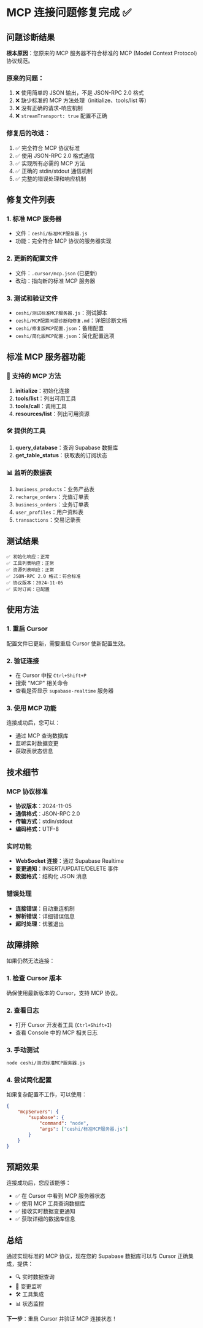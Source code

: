 # MCP 连接问题修复完成 ✅

## 问题诊断结果

**根本原因**：您原来的 MCP 服务器不符合标准的 MCP (Model Context Protocol) 协议规范。

### 原来的问题：
1. ❌ 使用简单的 JSON 输出，不是 JSON-RPC 2.0 格式
2. ❌ 缺少标准的 MCP 方法处理（initialize、tools/list 等）
3. ❌ 没有正确的请求-响应机制
4. ❌ `streamTransport: true` 配置不正确

### 修复后的改进：
1. ✅ 完全符合 MCP 协议标准
2. ✅ 使用 JSON-RPC 2.0 格式通信
3. ✅ 实现所有必需的 MCP 方法
4. ✅ 正确的 stdin/stdout 通信机制
5. ✅ 完整的错误处理和响应机制

## 修复文件列表

### 1. **标准 MCP 服务器** 
- 文件：`ceshi/标准MCP服务器.js`
- 功能：完全符合 MCP 协议的服务器实现

### 2. **更新的配置文件**
- 文件：`.cursor/mcp.json` (已更新)
- 改动：指向新的标准 MCP 服务器

### 3. **测试和验证文件**
- `ceshi/测试标准MCP服务器.js`：测试脚本
- `ceshi/MCP配置问题诊断和修复.md`：详细诊断文档
- `ceshi/修复版MCP配置.json`：备用配置
- `ceshi/简化版MCP配置.json`：简化配置选项

## 标准 MCP 服务器功能

### 🔧 支持的 MCP 方法
1. **initialize**：初始化连接
2. **tools/list**：列出可用工具
3. **tools/call**：调用工具
4. **resources/list**：列出可用资源

### 🛠️ 提供的工具
1. **query_database**：查询 Supabase 数据库
2. **get_table_status**：获取表的订阅状态

### 📊 监听的数据表
1. `business_products`：业务产品表
2. `recharge_orders`：充值订单表
3. `business_orders`：业务订单表
4. `user_profiles`：用户资料表
5. `transactions`：交易记录表

## 测试结果

```
✅ 初始化响应：正常
✅ 工具列表响应：正常
✅ 资源列表响应：正常
✅ JSON-RPC 2.0 格式：符合标准
✅ 协议版本：2024-11-05
✅ 实时订阅：已配置
```

## 使用方法

### 1. **重启 Cursor**
配置文件已更新，需要重启 Cursor 使新配置生效。

### 2. **验证连接**
- 在 Cursor 中按 `Ctrl+Shift+P`
- 搜索 "MCP" 相关命令
- 查看是否显示 `supabase-realtime` 服务器

### 3. **使用 MCP 功能**
连接成功后，您可以：
- 通过 MCP 查询数据库
- 监听实时数据变更
- 获取表状态信息

## 技术细节

### MCP 协议标准
- **协议版本**：2024-11-05
- **通信格式**：JSON-RPC 2.0
- **传输方式**：stdin/stdout
- **编码格式**：UTF-8

### 实时功能
- **WebSocket 连接**：通过 Supabase Realtime
- **变更通知**：INSERT/UPDATE/DELETE 事件
- **数据格式**：结构化 JSON 消息

### 错误处理
- **连接错误**：自动重连机制
- **解析错误**：详细错误信息
- **超时处理**：优雅退出

## 故障排除

如果仍然无法连接：

### 1. **检查 Cursor 版本**
确保使用最新版本的 Cursor，支持 MCP 协议。

### 2. **查看日志**
- 打开 Cursor 开发者工具 (`Ctrl+Shift+I`)
- 查看 Console 中的 MCP 相关日志

### 3. **手动测试**
```bash
node ceshi/测试标准MCP服务器.js
```

### 4. **尝试简化配置**
如果复杂配置不工作，可以使用：
```json
{
    "mcpServers": {
        "supabase": {
            "command": "node",
            "args": ["ceshi/标准MCP服务器.js"]
        }
    }
}
```

## 预期效果

连接成功后，您应该能够：
- ✅ 在 Cursor 中看到 MCP 服务器状态
- ✅ 使用 MCP 工具查询数据库
- ✅ 接收实时数据变更通知
- ✅ 获取详细的数据库信息

## 总结

通过实现标准的 MCP 协议，现在您的 Supabase 数据库可以与 Cursor 正确集成，提供：
- 🔍 实时数据查询
- 📡 变更监听
- 🛠️ 工具集成
- 📊 状态监控

**下一步**：重启 Cursor 并验证 MCP 连接状态！ 